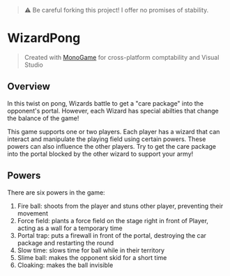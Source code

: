 > ⚠️ Be careful forking this project! I offer no promises of stability.
# WizardPong
> Created with [MonoGame](http://www.monogame.net) for cross-platform comptability and Visual Studio

## Overview
In this twist on pong, Wizards battle to get a "care package" into the opponent's portal. However, each Wizard has special abilties that change the balance of the game!

This game supports one or two players. Each player has a wizard that can interact and manipulate the playing field using certain powers. These powers can also influence the other players. Try to get the care package into the portal blocked by the other wizard to support your army!

## Powers
  There are six powers in the game:
1. Fire ball: shoots from the player and stuns other player, preventing their movement
1. Force field: plants a force field on the stage right in front of Player, acting as a wall for a temporary time
1. Portal trap: puts a firewall in front of the portal, destroying the car package and restarting the round
1. Slow time: slows time for ball while in their territory
1. Slime ball: makes the opponent skid for a short time
1. Cloaking: makes the ball invisible

